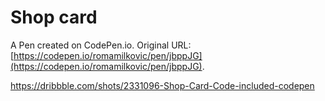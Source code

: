 # Shop card

A Pen created on CodePen.io. Original URL: [https://codepen.io/romamilkovic/pen/jbppJG](https://codepen.io/romamilkovic/pen/jbppJG).

 https://dribbble.com/shots/2331096-Shop-Card-Code-included-codepen